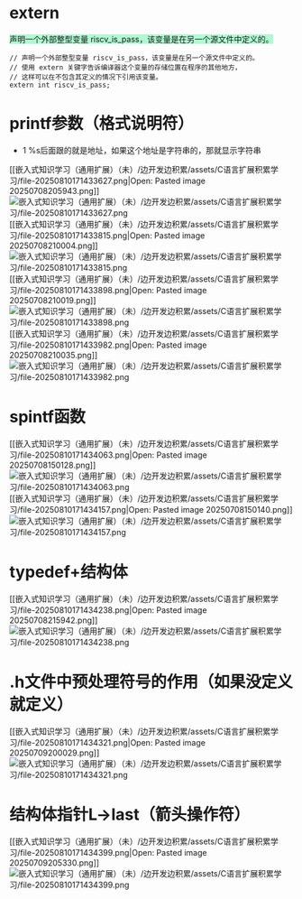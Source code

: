 # extern 

<span style="background:#affad1">声明一个外部整型变量 riscv_is_pass，该变量是在另一个源文件中定义的。</span>
```
// 声明一个外部整型变量 riscv_is_pass，该变量是在另一个源文件中定义的。
// 使用 extern 关键字告诉编译器这个变量的存储位置在程序的其他地方，
// 这样可以在不包含其定义的情况下引用该变量。
extern int riscv_is_pass;
```



# printf参数（格式说明符）

- 1 %s后面跟的就是地址，如果这个地址是字符串的，那就显示字符串

[[嵌入式知识学习（通用扩展）（未）/边开发边积累/assets/C语言扩展积累学习/file-20250810171433627.png|Open: Pasted image 20250708205943.png]]
![嵌入式知识学习（通用扩展）（未）/边开发边积累/assets/C语言扩展积累学习/file-20250810171433627.png](assets/C语言扩展积累学习/file-20250810171433627.png)
[[嵌入式知识学习（通用扩展）（未）/边开发边积累/assets/C语言扩展积累学习/file-20250810171433815.png|Open: Pasted image 20250708210004.png]]
![嵌入式知识学习（通用扩展）（未）/边开发边积累/assets/C语言扩展积累学习/file-20250810171433815.png](assets/C语言扩展积累学习/file-20250810171433815.png)
[[嵌入式知识学习（通用扩展）（未）/边开发边积累/assets/C语言扩展积累学习/file-20250810171433898.png|Open: Pasted image 20250708210019.png]]
![嵌入式知识学习（通用扩展）（未）/边开发边积累/assets/C语言扩展积累学习/file-20250810171433898.png](assets/C语言扩展积累学习/file-20250810171433898.png)
[[嵌入式知识学习（通用扩展）（未）/边开发边积累/assets/C语言扩展积累学习/file-20250810171433982.png|Open: Pasted image 20250708210035.png]]
![嵌入式知识学习（通用扩展）（未）/边开发边积累/assets/C语言扩展积累学习/file-20250810171433982.png](assets/C语言扩展积累学习/file-20250810171433982.png)



# spintf函数
[[嵌入式知识学习（通用扩展）（未）/边开发边积累/assets/C语言扩展积累学习/file-20250810171434063.png|Open: Pasted image 20250708150128.png]]
![嵌入式知识学习（通用扩展）（未）/边开发边积累/assets/C语言扩展积累学习/file-20250810171434063.png](assets/C语言扩展积累学习/file-20250810171434063.png)
[[嵌入式知识学习（通用扩展）（未）/边开发边积累/assets/C语言扩展积累学习/file-20250810171434157.png|Open: Pasted image 20250708150140.png]]
![嵌入式知识学习（通用扩展）（未）/边开发边积累/assets/C语言扩展积累学习/file-20250810171434157.png](assets/C语言扩展积累学习/file-20250810171434157.png)


# typedef+结构体
[[嵌入式知识学习（通用扩展）（未）/边开发边积累/assets/C语言扩展积累学习/file-20250810171434238.png|Open: Pasted image 20250708215942.png]]
![嵌入式知识学习（通用扩展）（未）/边开发边积累/assets/C语言扩展积累学习/file-20250810171434238.png](assets/C语言扩展积累学习/file-20250810171434238.png)


# .h文件中预处理符号的作用（如果没定义就定义）
[[嵌入式知识学习（通用扩展）（未）/边开发边积累/assets/C语言扩展积累学习/file-20250810171434321.png|Open: Pasted image 20250709200029.png]]
![嵌入式知识学习（通用扩展）（未）/边开发边积累/assets/C语言扩展积累学习/file-20250810171434321.png](assets/C语言扩展积累学习/file-20250810171434321.png)


# 结构体指针L->last（箭头操作符）
[[嵌入式知识学习（通用扩展）（未）/边开发边积累/assets/C语言扩展积累学习/file-20250810171434399.png|Open: Pasted image 20250709205330.png]]
![嵌入式知识学习（通用扩展）（未）/边开发边积累/assets/C语言扩展积累学习/file-20250810171434399.png](assets/C语言扩展积累学习/file-20250810171434399.png)


# 



# 












